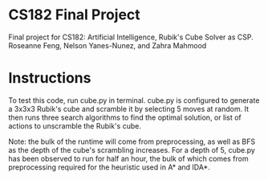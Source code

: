 # CS182 Final Project
Final project for CS182: Artificial Intelligence, Rubik's Cube Solver as CSP.
Roseanne Feng, Nelson Yanes-Nunez, and Zahra Mahmood

# Instructions
To test this code, run cube.py in terminal.
cube.py is configured to generate a 3x3x3 Rubik's cube and scramble it by selecting 5 moves at random. It then runs three search algorithms to find the optimal solution, or list of actions to unscramble the Rubik's cube.

Note: the bulk of the runtime will come from preprocessing, as well as BFS as the depth of the cube's scrambling increases. For a depth of 5, cube.py has been observed to run for half an hour, the bulk of which comes from preprocessing required for the heuristic used in A* and IDA*.
